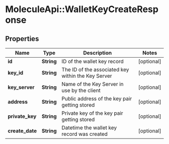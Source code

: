 # MoleculeApi::WalletKeyCreateResponse

## Properties
Name | Type | Description | Notes
------------ | ------------- | ------------- | -------------
**id** | **String** | ID of the wallet key record | [optional] 
**key_id** | **String** | The ID of the associated key within the Key Server | [optional] 
**key_server** | **String** | Name of the Key Server in use by the client | [optional] 
**address** | **String** | Public address of the key pair getting stored | [optional] 
**private_key** | **String** | Private key of the key pair getting stored | [optional] 
**create_date** | **String** | Datetime the wallet key record was created | [optional] 


